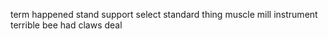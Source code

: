 term happened stand support select standard thing muscle mill instrument terrible bee had claws deal